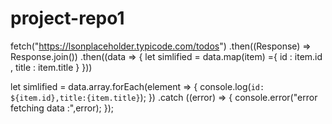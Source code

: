 # project-repo1
fetch("https://lsonplaceholder.typicode.com/todos")
.then((Response) => Response.join())
.then((data => {
    let simlified = data.map(item) ={
        id : item.id ,
        title : item.title
    }
}))

let simlified = data.array.forEach(element => {
    console.log(`id: ${item.id},title:{item.title}`);
})
.catch ((error) => {
    console.error("error fetching data :",error);
});
